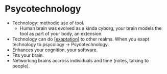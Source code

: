 # Psycotechnology

- Technology: methodic use of tool.
  - Human brain was evolved as a kinda cyborg, your brain models the tool as part of your body, an extension.
- Technology can do [[exaptation]] to other realms. When you exapt technology to psycology -> Psycotechnology.
- Enhances your cognition, your software.
- Fits your brain. 
- Networking brains accross individuals and time (notes, talking to people).

[//begin]: # "Autogenerated link references for markdown compatibility"
[exaptation]: exaptation "Exaptation"
[//end]: # "Autogenerated link references"
